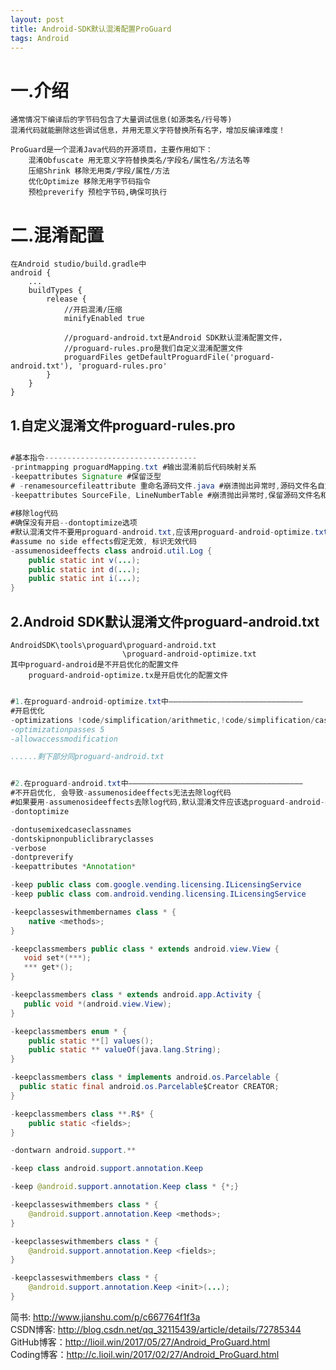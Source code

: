 ```yaml
---
layout: post
title: Android-SDK默认混淆配置ProGuard
tags: Android
---	
```

# 一.介绍	
	通常情况下编译后的字节码包含了大量调试信息(如源类名/行号等)
	混淆代码就能删除这些调试信息，并用无意义字符替换所有名字，增加反编译难度！
	
	ProGuard是一个混淆Java代码的开源项目，主要作用如下：
		混淆Obfuscate 用无意义字符替换类名/字段名/属性名/方法名等
		压缩Shrink 移除无用类/字段/属性/方法
		优化Optimize 移除无用字节码指令
		预检preverify 预检字节码,确保可执行
	
# 二.混淆配置
	在Android studio/build.gradle中
	android {
		...
		buildTypes {
			release {
				//开启混淆/压缩
				minifyEnabled true

				//proguard-android.txt是Android SDK默认混淆配置文件，
				//proguard-rules.pro是我们自定义混淆配置文件
				proguardFiles getDefaultProguardFile('proguard-android.txt'), 'proguard-rules.pro'
			}
		}
	}	
		
## 1.自定义混淆文件proguard-rules.pro

```java

#基本指令----------------------------------
-printmapping proguardMapping.txt #输出混淆前后代码映射关系
-keepattributes Signature #保留泛型
# -renamesourcefileattribute 重命名源码文件.java #崩溃抛出异常时,源码文件名自定义
-keepattributes SourceFile, LineNumberTable #崩溃抛出异常时,保留源码文件名和源码行号
 
#移除log代码
#确保没有开启--dontoptimize选项
#默认混淆文件不要用proguard-android.txt,应该用proguard-android-optimize.txt
#assume no side effects假定无效, 标识无效代码
-assumenosideeffects class android.util.Log {
	public static int v(...);
	public static int d(...);
	public static int i(...);
}

```

## 2.Android SDK默认混淆文件proguard-android.txt
	AndroidSDK\tools\proguard\proguard-android.txt
	                         \proguard-android-optimize.txt							 
	其中proguard-android是不开启优化的配置文件
	    proguard-android-optimize.tx是开启优化的配置文件
		
```java

#1.在proguard-android-optimize.txt中——————————————————————————————
#开启优化
-optimizations !code/simplification/arithmetic,!code/simplification/cast,!field/*,!class/merging/*
-optimizationpasses 5
-allowaccessmodification

......剩下部分同proguard-android.txt

```

```java

#2.在proguard-android.txt中———————————————————————————————————————
#不开启优化, 会导致-assumenosideeffects无法去除log代码
#如果要用-assumenosideeffects去除log代码,默认混淆文件应该选proguard-android-optimize.txt
-dontoptimize 

-dontusemixedcaseclassnames
-dontskipnonpubliclibraryclasses
-verbose
-dontpreverify
-keepattributes *Annotation*

-keep public class com.google.vending.licensing.ILicensingService
-keep public class com.android.vending.licensing.ILicensingService

-keepclasseswithmembernames class * {
	native <methods>;
}

-keepclassmembers public class * extends android.view.View {
   void set*(***);
   *** get*();
}

-keepclassmembers class * extends android.app.Activity {
   public void *(android.view.View);
}

-keepclassmembers enum * {
	public static **[] values();
	public static ** valueOf(java.lang.String);
}

-keepclassmembers class * implements android.os.Parcelable {
  public static final android.os.Parcelable$Creator CREATOR;
}

-keepclassmembers class **.R$* {
	public static <fields>;
}

-dontwarn android.support.**

-keep class android.support.annotation.Keep

-keep @android.support.annotation.Keep class * {*;}

-keepclasseswithmembers class * {
	@android.support.annotation.Keep <methods>;
}

-keepclasseswithmembers class * {
	@android.support.annotation.Keep <fields>;
}

-keepclasseswithmembers class * {
	@android.support.annotation.Keep <init>(...);
}

```

简书: http://www.jianshu.com/p/c667764f1f3a   
CSDN博客: http://blog.csdn.net/qq_32115439/article/details/72785344   
GitHub博客：http://lioil.win/2017/05/27/Android_ProGuard.html   
Coding博客：http://c.lioil.win/2017/02/27/Android_ProGuard.html